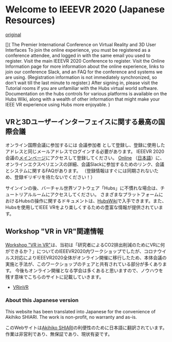 # Welcome to IEEEVR 2020 (Japanese Resources)
[original](https://hubs.ieeevr.online/)

[](
The Premier International Conference on Virtual Reality and 3D User Interfaces
To join the online experience, you must be registered as a conference attendee, and logged in with the same email you used to register. Visit the main IEEEVR 2020 Conference to register. Visit the Online Information page for more information about the online experience, links to join our conference Slack, and an FAQ for the conference and systems we are using. (Registration information is not immediately synchronized, so don't wait till the last minute to register.)
After signing in, please visit the Tutorial rooms if you are unfamiliar with the Hubs virtual world software. Documentation on the hubs controls for various platforms is available on the Hubs Wiki, along with a wealth of other information that might make your IEEE VR experience using Hubs more enjoyable.
)

## VRと3Dユーザーインターフェイスに関する最高の国際会議

オンライン国際会議に参加するには 会議参加者 として登録し、登録に使用したアドレスと同じメールアドレスでログインする必要があります。 
IEEEVR 2020会議の[メインページ](http://ieeevr.org/2020)にアクセスして登録してください。
[Online](http://ieeevr.org/2020/online/) （[日本語](online.md)）に、オンラインエクスペリエンスの詳細、会議Slackに参加するためのリンク、会議とシステムに関するFAQがあります。
（登録情報はすぐには同期されないため、登録ギリギリを待たないでください！）

サインインの後、バーチャル世界ソフトウェア「Hubs」に不慣れな場合は、チュートリアルルームにアクセスしてください。
さまざまなプラットフォームにおけるHubsの操作に関するドキュメントは、[HubsWiki](https://github.com/mozilla/hubs/wiki/Hubs-Controls)で入手できます。また、Hubsを使用してIEEE VRをより楽しくするための豊富な情報が提供されています。

## Workshop "VR in VR"関連情報
[Workshop "VR in VR"](https://sites.google.com/view/vrinvr2020)は、当初は「研究者によるCO2排出削減のためにVRに何ができるか？」についてのIEEEVR2020内ワークショップでしたが、コロナウイルス対応によりIEEEVR2020全体がオンライン開催に移行したため、本体会議の実施と手法が、このワークショップのチェアと共有されている部分が多くあります。
今後もオンライン開催となる学会は多くあると思いますので、ノウハウを残す意味でこちらのサイトに記載していきます。

- [VRinVR](VRinVR.md)

### About this Japanese version
This website has been translated into Japanese for the convenience of Akihiko SHIARI. The work is non-profit, no warranty and as-is.

このWebサイトは<a href="https://kaitas.github.io/">Akihiko SHIARI</a>の利便性のために日本語に翻訳されています。作業は非営利であり、無保証であり、現状有姿です。